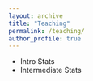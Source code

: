 ```yaml
---
layout: archive
title: "Teaching"
permalink: /teaching/
author_profile: true
---
```


- Intro Stats
- Intermediate Stats